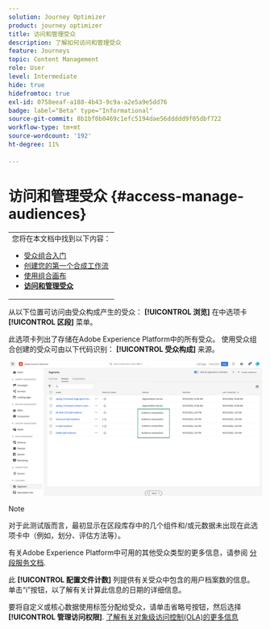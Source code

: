 ```yaml
---
solution: Journey Optimizer
product: journey optimizer
title: 访问和管理受众
description: 了解如何访问和管理受众
feature: Journeys
topic: Content Management
role: User
level: Intermediate
hide: true
hidefromtoc: true
exl-id: 0758eeaf-a188-4b43-9c9a-a2e5a9e5dd76
badge: label="Beta" type="Informational"
source-git-commit: 8b1bf0b0469c1efc5194dae56ddddd9f05dbf722
workflow-type: tm+mt
source-wordcount: '192'
ht-degree: 11%

---
```


# 访问和管理受众 {#access-manage-audiences}

<table style="table-layout:fixed"><tr style="border: 0;"><tr><td>您将在本文档中找到以下内容：<br/><ul>
<li><a href="get-started-audience-orchestration.md">受众组合入门</a></li>
<li><a href="create-compositions.md">创建您的第一个合成工作流</a></li>
<li><a href="composition-canvas.md">使用组合画布</a></li>
<li><b><a href="access-audiences.md">访问和管理受众</a></b></li></ul></td></tr></table>

从以下位置可访问由受众构成产生的受众： **[!UICONTROL 浏览]** 在中选项卡 **[!UICONTROL 区段]** 菜单。

此选项卡列出了存储在Adobe Experience Platform中的所有受众。 使用受众组合创建的受众可由以下代码识别： **[!UICONTROL 受众构成]** 来源。

![](assets/audiences-list.png)

>[!NOTE]
>
>对于此测试版而言，最初显示在区段库存中的几个组件和/或元数据未出现在此选项卡中（例如，划分、评估方法等）。
>
>有关Adobe Experience Platform中可用的其他受众类型的更多信息，请参阅 [分段服务文档](https://experienceleague.adobe.com/docs/experience-platform/segmentation/ui/overview.html).

此 **[!UICONTROL 配置文件计数]** 列提供有关受众中包含的用户档案数的信息。 单击“i”按钮，以了解有关计算此信息的日期的详细信息。

要将自定义或核心数据使用标签分配给受众，请单击省略号按钮，然后选择 **[!UICONTROL 管理访问权限]**. [了解有关对象级访问控制(OLA)的更多信息](../administration/object-based-access.md)

<!--
-edit an audience?
-->
